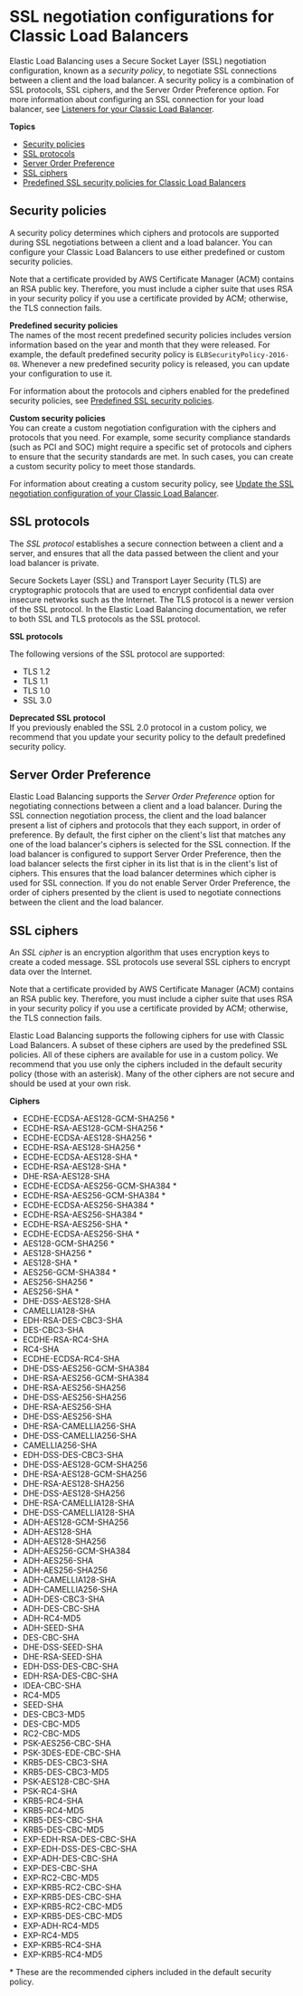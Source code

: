 # SSL negotiation configurations for Classic Load Balancers<a name="elb-ssl-security-policy"></a>

Elastic Load Balancing uses a Secure Socket Layer \(SSL\) negotiation configuration, known as a *security policy*, to negotiate SSL connections between a client and the load balancer\. A security policy is a combination of SSL protocols, SSL ciphers, and the Server Order Preference option\. For more information about configuring an SSL connection for your load balancer, see [Listeners for your Classic Load Balancer](elb-listener-config.md)\.

**Topics**
+ [Security policies](#security-policy-types)
+ [SSL protocols](#ssl-protocols)
+ [Server Order Preference](#server-order-preference)
+ [SSL ciphers](#ssl-ciphers)
+ [Predefined SSL security policies for Classic Load Balancers](elb-security-policy-table.md)

## Security policies<a name="security-policy-types"></a>

A security policy determines which ciphers and protocols are supported during SSL negotiations between a client and a load balancer\. You can configure your Classic Load Balancers to use either predefined or custom security policies\.

Note that a certificate provided by AWS Certificate Manager \(ACM\) contains an RSA public key\. Therefore, you must include a cipher suite that uses RSA in your security policy if you use a certificate provided by ACM; otherwise, the TLS connection fails\.

**Predefined security policies**  
The names of the most recent predefined security policies includes version information based on the year and month that they were released\. For example, the default predefined security policy is `ELBSecurityPolicy-2016-08`\. Whenever a new predefined security policy is released, you can update your configuration to use it\.

For information about the protocols and ciphers enabled for the predefined security policies, see [Predefined SSL security policies](elb-security-policy-table.md)\.

**Custom security policies**  
You can create a custom negotiation configuration with the ciphers and protocols that you need\. For example, some security compliance standards \(such as PCI and SOC\) might require a specific set of protocols and ciphers to ensure that the security standards are met\. In such cases, you can create a custom security policy to meet those standards\.

For information about creating a custom security policy, see [Update the SSL negotiation configuration of your Classic Load Balancer](ssl-config-update.md)\.

## SSL protocols<a name="ssl-protocols"></a>

The *SSL protocol* establishes a secure connection between a client and a server, and ensures that all the data passed between the client and your load balancer is private\.

Secure Sockets Layer \(SSL\) and Transport Layer Security \(TLS\) are cryptographic protocols that are used to encrypt confidential data over insecure networks such as the Internet\. The TLS protocol is a newer version of the SSL protocol\. In the Elastic Load Balancing documentation, we refer to both SSL and TLS protocols as the SSL protocol\.

**SSL protocols**

The following versions of the SSL protocol are supported:
+ TLS 1\.2
+ TLS 1\.1
+ TLS 1\.0
+ SSL 3\.0

**Deprecated SSL protocol**  
If you previously enabled the SSL 2\.0 protocol in a custom policy, we recommend that you update your security policy to the default predefined security policy\.

## Server Order Preference<a name="server-order-preference"></a>

Elastic Load Balancing supports the *Server Order Preference* option for negotiating connections between a client and a load balancer\. During the SSL connection negotiation process, the client and the load balancer present a list of ciphers and protocols that they each support, in order of preference\. By default, the first cipher on the client's list that matches any one of the load balancer's ciphers is selected for the SSL connection\. If the load balancer is configured to support Server Order Preference, then the load balancer selects the first cipher in its list that is in the client's list of ciphers\. This ensures that the load balancer determines which cipher is used for SSL connection\. If you do not enable Server Order Preference, the order of ciphers presented by the client is used to negotiate connections between the client and the load balancer\.

## SSL ciphers<a name="ssl-ciphers"></a>

An *SSL cipher* is an encryption algorithm that uses encryption keys to create a coded message\. SSL protocols use several SSL ciphers to encrypt data over the Internet\.

Note that a certificate provided by AWS Certificate Manager \(ACM\) contains an RSA public key\. Therefore, you must include a cipher suite that uses RSA in your security policy if you use a certificate provided by ACM; otherwise, the TLS connection fails\.

Elastic Load Balancing supports the following ciphers for use with Classic Load Balancers\. A subset of these ciphers are used by the predefined SSL policies\. All of these ciphers are available for use in a custom policy\. We recommend that you use only the ciphers included in the default security policy \(those with an asterisk\)\. Many of the other ciphers are not secure and should be used at your own risk\.

**Ciphers**
+ ECDHE\-ECDSA\-AES128\-GCM\-SHA256 \*
+ ECDHE\-RSA\-AES128\-GCM\-SHA256 \*
+ ECDHE\-ECDSA\-AES128\-SHA256 \*
+ ECDHE\-RSA\-AES128\-SHA256 \*
+ ECDHE\-ECDSA\-AES128\-SHA \*
+ ECDHE\-RSA\-AES128\-SHA \*
+ DHE\-RSA\-AES128\-SHA
+ ECDHE\-ECDSA\-AES256\-GCM\-SHA384 \*
+ ECDHE\-RSA\-AES256\-GCM\-SHA384 \*
+ ECDHE\-ECDSA\-AES256\-SHA384 \*
+ ECDHE\-RSA\-AES256\-SHA384 \*
+ ECDHE\-RSA\-AES256\-SHA \*
+ ECDHE\-ECDSA\-AES256\-SHA \*
+ AES128\-GCM\-SHA256 \*
+ AES128\-SHA256 \*
+ AES128\-SHA \*
+ AES256\-GCM\-SHA384 \*
+ AES256\-SHA256 \*
+ AES256\-SHA \*
+ DHE\-DSS\-AES128\-SHA
+ CAMELLIA128\-SHA
+ EDH\-RSA\-DES\-CBC3\-SHA
+ DES\-CBC3\-SHA
+ ECDHE\-RSA\-RC4\-SHA
+ RC4\-SHA
+ ECDHE\-ECDSA\-RC4\-SHA
+ DHE\-DSS\-AES256\-GCM\-SHA384
+ DHE\-RSA\-AES256\-GCM\-SHA384
+ DHE\-RSA\-AES256\-SHA256
+ DHE\-DSS\-AES256\-SHA256
+ DHE\-RSA\-AES256\-SHA
+ DHE\-DSS\-AES256\-SHA
+ DHE\-RSA\-CAMELLIA256\-SHA
+ DHE\-DSS\-CAMELLIA256\-SHA
+ CAMELLIA256\-SHA
+ EDH\-DSS\-DES\-CBC3\-SHA
+ DHE\-DSS\-AES128\-GCM\-SHA256
+ DHE\-RSA\-AES128\-GCM\-SHA256
+ DHE\-RSA\-AES128\-SHA256
+ DHE\-DSS\-AES128\-SHA256
+ DHE\-RSA\-CAMELLIA128\-SHA
+ DHE\-DSS\-CAMELLIA128\-SHA
+ ADH\-AES128\-GCM\-SHA256
+ ADH\-AES128\-SHA
+ ADH\-AES128\-SHA256
+ ADH\-AES256\-GCM\-SHA384
+ ADH\-AES256\-SHA
+ ADH\-AES256\-SHA256
+ ADH\-CAMELLIA128\-SHA
+ ADH\-CAMELLIA256\-SHA
+ ADH\-DES\-CBC3\-SHA
+ ADH\-DES\-CBC\-SHA
+ ADH\-RC4\-MD5
+ ADH\-SEED\-SHA
+ DES\-CBC\-SHA
+ DHE\-DSS\-SEED\-SHA
+ DHE\-RSA\-SEED\-SHA
+ EDH\-DSS\-DES\-CBC\-SHA
+ EDH\-RSA\-DES\-CBC\-SHA
+ IDEA\-CBC\-SHA
+ RC4\-MD5
+ SEED\-SHA
+ DES\-CBC3\-MD5
+ DES\-CBC\-MD5
+ RC2\-CBC\-MD5
+ PSK\-AES256\-CBC\-SHA
+ PSK\-3DES\-EDE\-CBC\-SHA
+ KRB5\-DES\-CBC3\-SHA
+ KRB5\-DES\-CBC3\-MD5
+ PSK\-AES128\-CBC\-SHA
+ PSK\-RC4\-SHA
+ KRB5\-RC4\-SHA
+ KRB5\-RC4\-MD5
+ KRB5\-DES\-CBC\-SHA
+ KRB5\-DES\-CBC\-MD5
+ EXP\-EDH\-RSA\-DES\-CBC\-SHA
+ EXP\-EDH\-DSS\-DES\-CBC\-SHA
+ EXP\-ADH\-DES\-CBC\-SHA
+ EXP\-DES\-CBC\-SHA
+ EXP\-RC2\-CBC\-MD5
+ EXP\-KRB5\-RC2\-CBC\-SHA
+ EXP\-KRB5\-DES\-CBC\-SHA
+ EXP\-KRB5\-RC2\-CBC\-MD5
+ EXP\-KRB5\-DES\-CBC\-MD5
+ EXP\-ADH\-RC4\-MD5
+ EXP\-RC4\-MD5
+ EXP\-KRB5\-RC4\-SHA
+ EXP\-KRB5\-RC4\-MD5

\* These are the recommended ciphers included in the default security policy\.
